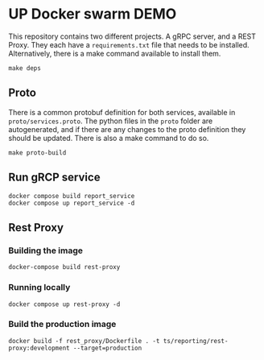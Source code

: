 # UP Docker swarm DEMO

This repository contains two different projects. A gRPC server, and a REST Proxy. They each have a `requirements.txt` file that needs to be installed. Alternatively, there is a make command available to install them.
```shell
make deps
```

## Proto
There is a common protobuf definition for both services, available in `proto/services.proto`. The python files in the `proto` folder are autogenerated, and if there are any changes to the proto definition they should be updated. There is also a make command to do so.
```shell
make proto-build
```

## Run gRCP service
```shell
docker compose build report_service
docker compose up report_service -d
```


## Rest Proxy
### Building the image
```
docker-compose build rest-proxy
```
### Running locally
```
docker compose up rest-proxy -d
```

### Build the production image
```
docker build -f rest_proxy/Dockerfile . -t ts/reporting/rest-proxy:development --target=production
```
